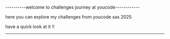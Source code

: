 ----------welcome to challenges journey at youcode------------


here you can explore my challenges from youcode sas 2025


have a quick look at it !!

-------------------------------------------------------------